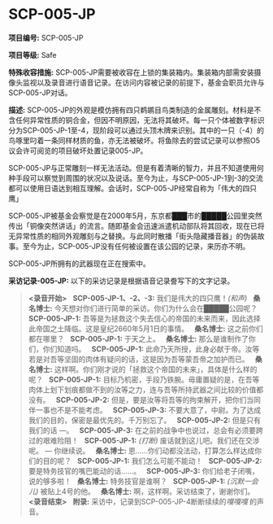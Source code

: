 # SCP-005-JP
**项目编号:**  SCP-005-JP

**项目等级:**  Safe

**特殊收容措施:**  SCP-005-JP需要被收容在上锁的集装箱内。集装箱内部需安装摄像头监视以及录音进行语音记录。在访问内容被记录的前提下，基金会职员允许与SCP-005-JP对话。

**描述:**  SCP-005-JP的外观是模仿拥有四只鹈鹕目鸟类制造的金属雕刻。材料是不含任何异常性质的铜合金，但因不明原因，无法将其破坏。每一只个体被数字标识分为SCP-005-JP-1至-4，现阶段可以通过头顶木牌来识别。其中的一只（-4）的鸟啄里叼着一条同样材质的鱼，亦无法被破坏。将鱼除去的尝试记录可以参照O5议会许可阅览的项目破坏处置记录005-JP。

SCP-005-JP与正常雕刻一样无法活动。但是有着清晰的智力，并且不知道使用何种手段可以察觉到周围的状况以及说话。至今为止，与SCP-005-JP-1到-3的交流都可以使用日语达到相互理解。会话时，SCP-005-JP经常自称为「伟大的四只鹰」

SCP-005-JP被基金会察觉是在2000年5月，东京都███市的█████公园里突然传出「铜像突然讲话」的流言。随即基金会迅速派遣机动部队将其回收，现在已将无异常性质的相同外观雕刻与之替换。与此同时散播「街头隐藏播音器」的伪装故事。至今为止，SCP-005-JP没有任何被设置在该公园的记录，来历亦不明。

SCP-005-JP所拥有的武器现在正在搜索中。

**采访记录-005-JP:**  以下的采访记录是根据语音记录誊写下的文字记录。


> **<录音开始>** 
 
**SCP-005-JP-1、-2、-3:**  我们是伟大的四只鹰！*(和声)* 
 
**桑名博士:**  今天想对你们进行简单的采访。你们为什么会在█████公园呢？
 
**SCP-005-JP-1:**  吾等是为拯救这个失去信心的帝国的未来而来，因此选择此帝国之土降临。这是皇纪2660年5月1日的事情。
 
**桑名博士:**  这之前你们都在哪里？
 
**SCP-005-JP-1:**  于天之上。
 
**桑名博士:**  那么是谁制作了你们，你们知道吗。
 
**SCP-005-JP-1:**  此命乃天所授，此身必献于帝。汝等若是对吾等坚固的肉体有疑问的话，这是因为吾等蒙吾帝之加护而已。
 
**桑名博士:**  这样啊。你们刚才说的「拯救这个帝国的未来」，具体是什么样的呢？
 
**SCP-005-JP-1:**  目标乃机密，手段乃铁腕。毋庸置疑的是，在吾等肉体上划下划痕都做不到的汝等之力，连与吾等所持武器之间比较的价值都没有。
 
**SCP-005-JP-2:**  但是，要是汝等将吾等的拘束解开，把你们当同伴一事也不是不能考虑。
 
**SCP-005-JP-3:**  不要大意了，中尉。为了达成我们的目的，保密是最优先的。千万别忘了。
 
**SCP-005-JP-2:**  但是只有我们的话 —。
 
**SCP-005-JP-3:**  在之前的战争中也说过，总会有必须要跨过的艰难险阻！
 
**SCP-005-JP-1:**  *(打断)* 废话就到这儿吧。我们还在交涉呢。 — 你继续说。
 
**桑名博士:**  恩……你们动都没法动，打算怎么样达成你们的目的呢？
 
**SCP-005-JP-1:**  我们怎么可能不能动！
 
**SCP-005-JP-2:**  要是特务技官的嘴巴能动的话……。
 
**SCP-005-JP-3:**  你们给老子闭嘴，说的够多啦！
 
**桑名博士:**  特务技官是谁啊？
 
**SCP-005-JP-1:**  *(沉默一会儿)* 被贴上4号的他。
 
**桑名博士:**  啊，这样啊。采访结束了，谢谢你们。
 
**<录音结束>** 
 
**附录:**  采访中，记录到SCP-005-JP-4断断续续的*嘎嘎嘎* 的声音。
> 

